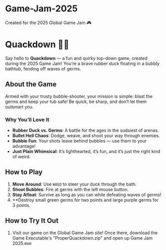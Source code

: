 # Game-Jam-2025  
Created for the 2025 Global Game Jam 🎮

# Quackdown 🦆💥  
Say hello to **Quackdown** — a fun and quirky top-down game, created during the 2025 Game Jam! You’re a brave rubber duck floating in a bubbly bathtub, fending off waves of germs.  

## About the Game  
Armed with your trusty bubble-shooter, your mission is simple: blast the germs and keep your tub safe! Be quick, be sharp, and don’t let them outsmart you.  

### Why You’ll Love It  
- **Rubber Duck vs. Germs**: A battle for the ages in the sudsiest of arenas.  
- **Bullet Hell Chaos**: Dodge, weave, and shoot your way through enemies.  
- **Bubble Fun**: Your shots leave behind bubbles — use them to your advantage!  
- **Just Plain Whimsical**: It’s lighthearted, it’s fun, and it’s just the right kind of weird.  

## How to Play  
1. **Move Around**: Use `WASD` to steer your duck through the bath.  
2. **Shoot Bubbles**: Fire at germs with the left mouse button.  
3. **Stay Afloat**: Survive as long as you can while defeating waves of germs!
4. **Destroy small green germs for two points and large purple germs for 3 points.

## How to Try It Out  
1. Visit our game on the Global Game Jam site! Once there, download the Game Executable's "ProperQuackdown.zip" and open up Game Jam 2025.exe

   
